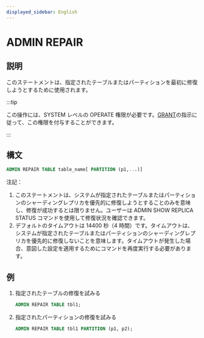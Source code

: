 ```yaml
---
displayed_sidebar: English
---
```


# ADMIN REPAIR

## 説明

このステートメントは、指定されたテーブルまたはパーティションを最初に修復しようとするために使用されます。

:::tip

この操作には、SYSTEM レベルの OPERATE 権限が必要です。[GRANT](../account-management/GRANT.md)の指示に従って、この権限を付与することができます。

:::

## 構文

```sql
ADMIN REPAIR TABLE table_name[ PARTITION (p1,...)]
```

注記：

1. このステートメントは、システムが指定されたテーブルまたはパーティションのシャーディングレプリカを優先的に修復しようとすることのみを意味し、修復が成功するとは限りません。ユーザーは ADMIN SHOW REPLICA STATUS コマンドを使用して修復状況を確認できます。
2. デフォルトのタイムアウトは 14400 秒（4 時間）です。タイムアウトは、システムが指定されたテーブルまたはパーティションのシャーディングレプリカを優先的に修復しないことを意味します。タイムアウトが発生した場合、意図した設定を適用するためにコマンドを再度実行する必要があります。

## 例

1. 指定されたテーブルの修復を試みる

    ```sql
    ADMIN REPAIR TABLE tbl1;
    ```

2. 指定されたパーティションの修復を試みる

    ```sql
    ADMIN REPAIR TABLE tbl1 PARTITION (p1, p2);
    ```
